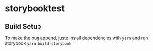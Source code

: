 # storybooktest

## Build Setup
To make the bug append, juste install dependencies with `yarn` and run storybook `yarn build-storybook`
